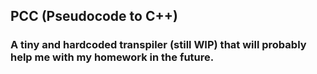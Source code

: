 ## PCC (Pseudocode to C++)

### A tiny and hardcoded transpiler (still WIP) that will probably help me with my homework in the future.